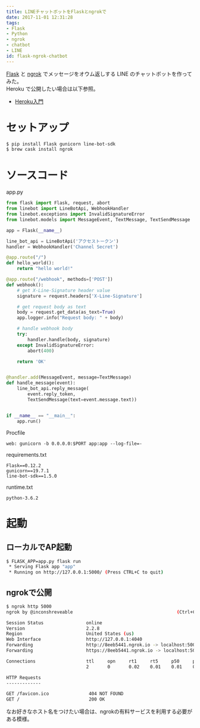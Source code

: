 ```yaml
---
title: LINEチャットボットをFlaskとngrokで
date: 2017-11-01 12:31:28
tags:
- Flask
- Python
- ngrok
- chatbot
- LINE
id: flask-ngrok-chatbot
---
```


[Flask](http://flask.pocoo.org/) と [ngrok](https://ngrok.com/) でメッセージをオウム返しする LINE のチャットボットを作ってみた。  
Heroku で公開したい場合は以下参照。

- [Heroku入門](https://pepese.github.io/blog/heroku-basics/)

<!-- more -->

# セットアップ

```sh
$ pip install Flask gunicorn line-bot-sdk
$ brew cask install ngrok
```

# ソースコード

app.py
```python
from flask import Flask, request, abort
from linebot import LineBotApi, WebhookHandler
from linebot.exceptions import InvalidSignatureError
from linebot.models import MessageEvent, TextMessage, TextSendMessage

app = Flask(__name__)

line_bot_api = LineBotApi('アクセストークン')
handler = WebhookHandler('Channel Secret')

@app.route("/")
def hello_world():
    return "hello world!"

@app.route("/webhook", methods=['POST'])
def webhook():
    # get X-Line-Signature header value
    signature = request.headers['X-Line-Signature']

    # get request body as text
    body = request.get_data(as_text=True)
    app.logger.info("Request body: " + body)

    # handle webhook body
    try:
        handler.handle(body, signature)
    except InvalidSignatureError:
        abort(400)

    return 'OK'


@handler.add(MessageEvent, message=TextMessage)
def handle_message(event):
    line_bot_api.reply_message(
        event.reply_token,
        TextSendMessage(text=event.message.text))


if __name__ == "__main__":
    app.run()
```

Procfile
```
web: gunicorn -b 0.0.0.0:$PORT app:app --log-file=-
```

requirements.txt
```
Flask==0.12.2
gunicorn==19.7.1
line-bot-sdk==1.5.0
```

runtime.txt
```
python-3.6.2
```

# 起動

## ローカルでAP起動

```sh
$ FLASK_APP=app.py flask run
 * Serving Flask app "app"
 * Running on http://127.0.0.1:5000/ (Press CTRL+C to quit)
```

## ngrokで公開

```sh
$ ngrok http 5000
ngrok by @inconshreveable                                       (Ctrl+C to quit)

Session Status                online                                            
Version                       2.2.8                                             
Region                        United States (us)                                
Web Interface                 http://127.0.0.1:4040                             
Forwarding                    http://8eeb5441.ngrok.io -> localhost:5000        
Forwarding                    https://8eeb5441.ngrok.io -> localhost:5000       

Connections                   ttl     opn     rt1     rt5     p50     p90       
                              2       0       0.02    0.01    0.01    0.01      

HTTP Requests                                                                   
-------------                                                                   

GET /favicon.ico               404 NOT FOUND                                    
GET /                          200 OK
```

なお好きなホスト名をつけたい場合は、ngrokの有料サービスを利用する必要がある模様。